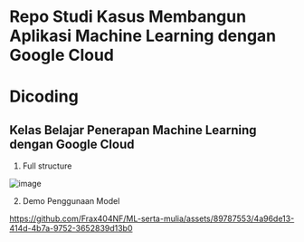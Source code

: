 # Repo Studi Kasus Membangun Aplikasi Machine Learning dengan Google Cloud
# Dicoding
## Kelas Belajar Penerapan Machine Learning dengan Google Cloud

1. Full structure
   
![image](https://github.com/Frax404NF/ML-serta-mulia/assets/89787553/1c279ec6-93b3-4436-a3f2-d679e9e36921)

2. Demo Penggunaan Model
   
https://github.com/Frax404NF/ML-serta-mulia/assets/89787553/4a96de13-414d-4b7a-9752-3652839d13b0

